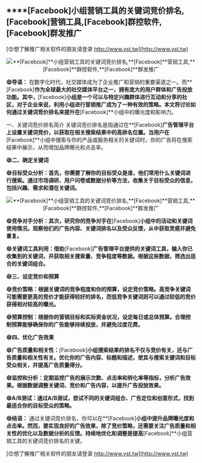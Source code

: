 ## ****[Facebook]**小组营销工具的关键词竞价排名,**[Facebook]**营销工具,**[Facebook]**群控软件,**[Facebook]**群发推广**

[😍想了解推广相关软件的朋友请登录 http://www.vst.tw](http://www.vst.tw)

 <center><img src="https://vst.tw/MP4/tuiguang/png/3.png" alt="**[Facebook]**小组营销工具的关键词竞价排名,**[Facebook]**营销工具,**[Facebook]**群控软件,**[Facebook]**群发推广"></center>

**😄导语：**
在数字化时代，社交媒体成为了企业推广和营销的重要渠道之一。而**[Facebook]**作为全球最大的社交媒体平台之一，拥有庞大的用户群体和广告投放功能。其中，**[Facebook]**小组是一个可以与特定兴趣群体进行互动和分享的社区，对于企业来说，利用小组进行营销推广成为了一种有效的策略。本文将讨论如何通过关键词竞价排名来提升在**[Facebook]**小组中的曝光度和影响力。

一、关键词竞价排名简介
关键词竞价排名是指通过在**[Facebook]**广告管理平台上设置关键词竞价，以获取在相关搜索结果中的高排名位置。当用户在**[Facebook]**小组中搜索与你的产品或服务相关的关键词时，你的广告将在搜索结果中展示，从而增加品牌曝光和点击率。

**😄二、确定关键词**

**😄目标受众分析：首先，你需要了解你的目标受众是谁，他们常用什么关键词进行搜索。通过市场调研、用户问卷或数据分析等方法，收集关于目标受众的信息，包括兴趣、需求和潜在关键词。**

 <center><img src="https://vst.tw/MP4/tuiguang/png/0.png" alt="**[Facebook]**小组营销工具的关键词竞价排名,**[Facebook]**营销工具,**[Facebook]**群控软件,**[Facebook]**群发推广"></center>

**😄竞争对手分析：其次，研究你的竞争对手在**[Facebook]**小组中的活动和关键词使用情况。观察他们的广告内容、关键词排名以及受众反馈，从中获取灵感并避免重复。**

**😄关键词工具利用：借助**[Facebook]**广告管理平台提供的关键词工具，输入你已收集到的关键词，并获取相关搜索量、竞争程度等数据。根据这些数据，筛选出适合的关键词组合。**

**😄三、设定竞价和预算**

**😄竞价策略：根据关键词的竞争程度和你的预算，设定竞价策略。高竞争关键词可能需要更高的竞价才能获得较好的排名，而低竞争关键词则可以通过较低的竞价获得相对较高的曝光。**

**😄预算控制：根据你的营销目标和实际资金状况，设定每日或总体预算。合理控制预算能够确保你的广告能够持续投放，并避免过度花费。**

**😄四、优化广告效果**

**😄广告质量和相关性：**[Facebook]**小组搜索结果的排名不仅与竞价有关，还与广告质量和相关性有关。优化你的广告内容、标题和描述，使其与搜索关键词和目标受众相关，并提高广告质量得分。**

**😄监控和分析：定期监控广告的展示次数、点击率和转化率等指标，分析广告效果。根据数据调整关键词、竞价和广告内容，以提升广告投放效果。**

**😄A/B测试：通过A/B测试，尝试不同的关键词组合、广告定位和创意形式，找到最适合你的目标受众的策略。**

**😄结语：**
通过关键词竞价排名，你可以在**[Facebook]**小组中提升品牌曝光度和点击率。然而，要实现良好的广告效果，除了竞价策略，还需要关注广告质量和相关性的优化以及数据分析的反馈。持续地优化和调整是提高**[Facebook]**小组营销工具的关键词竞价排名的关键。

[😍想了解推广相关软件的朋友请登录 http://www.vst.tw](http://www.vst.tw)



